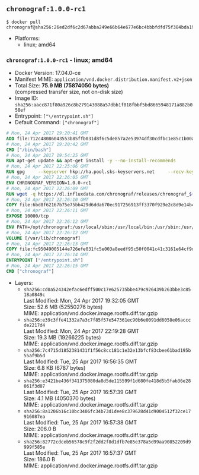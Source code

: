 ## `chronograf:1.0.0-rc1`

```console
$ docker pull chronograf@sha256:26ed2df6c2d67abba249e66b64e677e6bc4bbbfdfd75f384bda19ded6252f28b
```

-	Platforms:
	-	linux; amd64

### `chronograf:1.0.0-rc1` - linux; amd64

-	Docker Version: 17.04.0-ce
-	Manifest MIME: `application/vnd.docker.distribution.manifest.v2+json`
-	Total Size: **75.9 MB (75874050 bytes)**  
	(compressed transfer size, not on-disk size)
-	Image ID: `sha256:aacc871f80a926c8b279143088a57dbb1f018fbbf5bd8665948171a882b058ef`
-	Entrypoint: `["\/entrypoint.sh"]`
-	Default Command: `["chronograf"]`

```dockerfile
# Mon, 24 Apr 2017 19:20:41 GMT
ADD file:712c48086043553b85ffb031d8f6c5de857a2e53974df30cdfbc1e85c1b00a25 in / 
# Mon, 24 Apr 2017 19:20:42 GMT
CMD ["/bin/bash"]
# Mon, 24 Apr 2017 19:54:25 GMT
RUN apt-get update && apt-get install -y --no-install-recommends 		ca-certificates 		curl 		wget 	&& rm -rf /var/lib/apt/lists/*
# Mon, 24 Apr 2017 22:25:06 GMT
RUN gpg     --keyserver hkp://ha.pool.sks-keyservers.net     --recv-keys 05CE15085FC09D18E99EFB22684A14CF2582E0C5
# Mon, 24 Apr 2017 22:26:05 GMT
ENV CHRONOGRAF_VERSION=1.0.0-rc1
# Mon, 24 Apr 2017 22:26:09 GMT
RUN wget -q https://dl.influxdata.com/chronograf/releases/chronograf_${CHRONOGRAF_VERSION}_amd64.deb.asc &&     wget -q https://dl.influxdata.com/chronograf/releases/chronograf_${CHRONOGRAF_VERSION}_amd64.deb &&     gpg --batch --verify chronograf_${CHRONOGRAF_VERSION}_amd64.deb.asc chronograf_${CHRONOGRAF_VERSION}_amd64.deb &&     dpkg -i chronograf_${CHRONOGRAF_VERSION}_amd64.deb &&     rm -f chronograf_${CHRONOGRAF_VERSION}_amd64.deb*
# Mon, 24 Apr 2017 22:26:10 GMT
COPY file:6bd8f62167b75e75bb429d6dda670ec917256913ff3370f929e2c8d9e14b475e in /etc/chronograf/chronograf.conf 
# Mon, 24 Apr 2017 22:26:11 GMT
EXPOSE 10000/tcp
# Mon, 24 Apr 2017 22:26:12 GMT
ENV PATH=/opt/chronograf:/usr/local/sbin:/usr/local/bin:/usr/sbin:/usr/bin:/sbin:/bin
# Mon, 24 Apr 2017 22:26:12 GMT
VOLUME [/var/lib/chronograf]
# Mon, 24 Apr 2017 22:26:13 GMT
COPY file:fc95049005144e726efe031fc5e003a8eedf95c50f0041c41c3161e64cf9dbbe in /entrypoint.sh 
# Mon, 24 Apr 2017 22:26:14 GMT
ENTRYPOINT ["/entrypoint.sh"]
# Mon, 24 Apr 2017 22:26:15 GMT
CMD ["chronograf"]
```

-	Layers:
	-	`sha256:cd0a524342efac6edff500c17e625735bbe479c926439b263bbe3c8518a0849c`  
		Last Modified: Mon, 24 Apr 2017 19:32:05 GMT  
		Size: 52.6 MB (52550276 bytes)  
		MIME: application/vnd.docker.image.rootfs.diff.tar.gzip
	-	`sha256:e39c3ffe41332a7a3c7f85f57e547361ec90b6e0091dd6058e06acccde2217d4`  
		Last Modified: Mon, 24 Apr 2017 22:19:28 GMT  
		Size: 19.3 MB (19266225 bytes)  
		MIME: application/vnd.docker.image.rootfs.diff.tar.gzip
	-	`sha256:7c4715d1852381431f1f56c8cc181c1e32e13bfcf83cbee61bad195b55af9b5d`  
		Last Modified: Tue, 25 Apr 2017 16:56:35 GMT  
		Size: 6.8 KB (6787 bytes)  
		MIME: application/vnd.docker.image.rootfs.diff.tar.gzip
	-	`sha256:e3421be436f341375080da8d5de115599f1d680fe418d5b5fab36e28061f3d07`  
		Last Modified: Tue, 25 Apr 2017 16:57:39 GMT  
		Size: 4.1 MB (4050370 bytes)  
		MIME: application/vnd.docker.image.rootfs.diff.tar.gzip
	-	`sha256:8a1206b16c10bc3406fc34b73d1dee8c379628d41d9004512f32ce17916087ea`  
		Last Modified: Tue, 25 Apr 2017 16:57:38 GMT  
		Size: 206.0 B  
		MIME: application/vnd.docker.image.rootfs.diff.tar.gzip
	-	`sha256:82772cdceb56578c9f2f2dd2f8d1dfb7e85e378a5d99aa90852209d9999f585e`  
		Last Modified: Tue, 25 Apr 2017 16:57:37 GMT  
		Size: 186.0 B  
		MIME: application/vnd.docker.image.rootfs.diff.tar.gzip
